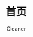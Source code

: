 ---
home: true
title: 首页
author: Cleaner
data: '2022-8-30'
heroImage: /logo.jpg
heroImageStyle: {
  maxHeight: '400px',
  display: block,
  margin: '6rem auto 1.5rem',
  boxShadow: '0 5px 18px rgba(0,0,0,0.2)'
}
heroText: null
tagline: null
actionText: 开始 →
actionLink: /books/
# features:
# - title: 简洁至上
#   details: 以 Markdown 为中心的项目结构，以最少的配置帮助你专注于写作。
# - title: Vue驱动
#   details: 享受 Vue + webpack 的开发体验，在 Markdown 中使用 Vue 组件，同时可以使用 Vue 来开发自定义主题。
# - title: 高性能
#   details: VuePress 为每个页面预渲染生成静态的 HTML，同时在页面被加载的时候，将作为 SPA 运行。
# footer: MIT Licensed | Copyright © 2018-present Evan You
---